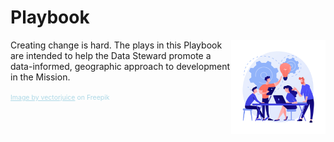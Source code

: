 # Playbook

<img style="float: right; width: 30%" src=../../../assets/20943566.jpg>
<p>
Creating change is hard. The plays in this Playbook are intended to help the Data Steward promote a data-informed, geographic approach to development in the Mission.
</p>

<span style="color: lightblue; font-size: .75em;"><a href="https://www.freepik.com/free-vector/corporate-meeting-employees-cartoon-characters-discussing-business-strategy-planning-further-actions-brainstorming-formal-communication-seminar-concept-illustration_11668427.htm#&position=30&from_view=author" style="color: lightblue">Image by vectorjuice</a> on Freepik</span>
